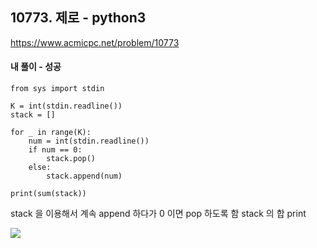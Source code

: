 ## 10773. 제로 - python3
https://www.acmicpc.net/problem/10773

#### 내 풀이 - 성공
```
from sys import stdin

K = int(stdin.readline())
stack = []

for _ in range(K):
    num = int(stdin.readline())
    if num == 0:
        stack.pop()
    else:
        stack.append(num)

print(sum(stack))
```
stack 을 이용해서 계속 append 하다가 0 이면 pop 하도록 함
stack 의 합 print

![](https://images.velog.io/images/jsh5408/post/154c8d23-9644-40b2-86c0-135738b906a3/image.png)